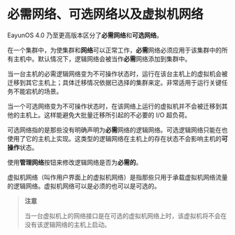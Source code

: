 # 必需网络、可选网络以及虚拟机网络

EayunOS 4.0 乃至更高版本区分了**必需网络**和**可选网络**。

在一个集群中，为使集群和**网络**可以正常工作，**必需**网络必须应用于该集群中的所有主机中。默认情况下，逻辑网络会被当作**必需**网络添加到集群中。

当一台主机的必需逻辑网络变为不可操作状态时，运行在该台主机上的虚拟机会被迁移到其它主机上；具体迁移情况依据已选择的集群来定。非常适用于运行关键任务不能宕机的场景。

当一个可选网络变为不可操作状态时，在该网络上运行的虚拟机并不会被迁移到其他的主机上。这样能避免大批量迁移所引起的不必要的 I/O 超负荷。

可选网络指的是那些没有明确声明为**必需**网络的逻辑网络。可选逻辑网络只能在也使用了它的主机上实现。这类型的逻辑网络在主机上的存在状态不会影响主机的**可操作**状态。

使用**管理网络**按钮来修改逻辑网络是否为**必需的**。

虚拟机网络（叫作用户界面上的虚拟机网络）是指那些只用于承载虚拟机网络流量的逻辑网络。虚拟机网络可以是必须的也可以是可选的。

> **注意**
>
> 当一台虚拟机上的网络接口是在可选的虚拟机网络上时，该虚拟机将不会在没有该逻辑网络的主机上启动。

